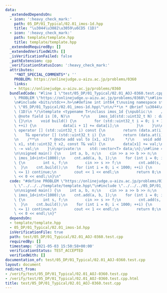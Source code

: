 ```yaml
---
data:
  _extendedDependsOn:
  - icon: ':heavy_check_mark:'
    path: 05_DP/01_Typical/02.01_imos-1d.hpp
    title: "\u3044\u3082\u3059\u6CD5 (1D)"
  - icon: ':heavy_check_mark:'
    path: template/template.hpp
    title: template/template.hpp
  _extendedRequiredBy: []
  _extendedVerifiedWith: []
  _isVerificationFailed: false
  _pathExtension: cpp
  _verificationStatusIcon: ':heavy_check_mark:'
  attributes:
    '*NOT_SPECIAL_COMMENTS*': ''
    PROBLEM: https://onlinejudge.u-aizu.ac.jp/problems/0360
    links:
    - https://onlinejudge.u-aizu.ac.jp/problems/0360
  bundledCode: "#line 1 \"test/05_DP/01_Typical/02.01_AOJ-0360.test.cpp\"\n#define\
    \ PROBLEM \"https://onlinejudge.u-aizu.ac.jp/problems/0360\"\n#line 1 \"template/template.hpp\"\
    \n#include <bits/stdc++.h>\n#define int int64_t\nusing namespace std;\n#line 4\
    \ \"05_DP/01_Typical/02.01_imos-1d.hpp\"\n\n/**\n * @brief \u3044\u3082\u3059\u6CD5\
    \ (1D)\n */\ntemplate <typename T>\nclass imos_1d {\npublic:\n    /**\n     *\
    \ @note field is [0, N)\n     */\n    imos_1d(std::uint32_t N) : data(N + 1, 0)\
    \ {}\n\n    void build() {\n        for (std::uint32_t i = 0; i + 1 < data.size();\
    \ ++i) {\n            data[i + 1] += data[i];\n        }\n    }\n\n    const T&\
    \ operator [] (std::uint32_t i) const {\n        return (data.at(i));\n    }\n\
    \    T& operator [] (std::uint32_t i) {\n        return (data.at(i));\n    }\n\
    \n    /**\n     * @note add val to [x1, x2)\n     */\n    void add(std::uint32_t\
    \ x1, std::uint32_t x2, const T& val) {\n        data[x1] += val;\n        data[x2]\
    \ -= val;\n    }\n\nprivate:\n    std::vector<T> data;\n};\n#line 4 \"test/05_DP/01_Typical/02.01_AOJ-0360.test.cpp\"\
    \n\nsigned main() {\n    int a, b, n;\n    cin >> a >> b >> n;\n    auto cnt =\
    \ imos_1d<int>(1000);\n    cnt.add(a, b, 1);\n    for (int i = 0; i < n; ++i)\
    \ {\n        int s, f;\n        cin >> s >> f;\n        cnt.add(s, f, 1);\n  \
    \  }\n    cnt.build();\n    for (int i = 0; i < 1000; ++i) {\n        if (cnt[i]\
    \ <= 1) continue;\n        cout << 1 << endl;\n        return 0;\n    }\n    cout\
    \ << 0 << endl;\n}\n"
  code: "#define PROBLEM \"https://onlinejudge.u-aizu.ac.jp/problems/0360\"\n#include\
    \ \"../../../template/template.hpp\"\n#include \"../../../05_DP/01_Typical/02.01_imos-1d.hpp\"\
    \n\nsigned main() {\n    int a, b, n;\n    cin >> a >> b >> n;\n    auto cnt =\
    \ imos_1d<int>(1000);\n    cnt.add(a, b, 1);\n    for (int i = 0; i < n; ++i)\
    \ {\n        int s, f;\n        cin >> s >> f;\n        cnt.add(s, f, 1);\n  \
    \  }\n    cnt.build();\n    for (int i = 0; i < 1000; ++i) {\n        if (cnt[i]\
    \ <= 1) continue;\n        cout << 1 << endl;\n        return 0;\n    }\n    cout\
    \ << 0 << endl;\n}"
  dependsOn:
  - template/template.hpp
  - 05_DP/01_Typical/02.01_imos-1d.hpp
  isVerificationFile: true
  path: test/05_DP/01_Typical/02.01_AOJ-0360.test.cpp
  requiredBy: []
  timestamp: '2021-05-03 15:50:58+00:00'
  verificationStatus: TEST_ACCEPTED
  verifiedWith: []
documentation_of: test/05_DP/01_Typical/02.01_AOJ-0360.test.cpp
layout: document
redirect_from:
- /verify/test/05_DP/01_Typical/02.01_AOJ-0360.test.cpp
- /verify/test/05_DP/01_Typical/02.01_AOJ-0360.test.cpp.html
title: test/05_DP/01_Typical/02.01_AOJ-0360.test.cpp
---
```

